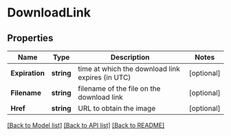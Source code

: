 # DownloadLink

## Properties

Name | Type | Description | Notes
------------ | ------------- | ------------- | -------------
**Expiration** | **string** | time at which the download link expires (in UTC) | [optional] 
**Filename** | **string** | filename of the file on the download link | [optional] 
**Href** | **string** | URL to obtain the image | [optional] 

[[Back to Model list]](../README.md#documentation-for-models) [[Back to API list]](../README.md#documentation-for-api-endpoints) [[Back to README]](../README.md)



